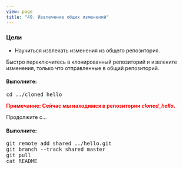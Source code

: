 ```yaml
---
view: page
title: "49. Извлечение общих изменений"
---
```


<h3>Цели</h3>

<ul><li>Научиться извлекать изменения из общего репозитория.</li></ul>

<p>Быстро переключитесь в клонированный репозиторий и извлеките изменения, только что отправленные в общий репозиторий.</p>

<h4 class="h4-pre">Выполните:</h4>

<pre class="instructions">cd ../cloned_hello</pre>

<p style="color:red;"><strong><span class="caps">Примечание</span>: Сейчас мы находимся  в репозитории <em>cloned_hello</em>.</strong></p>

<p>Продолжите с…</p>

<h4 class="h4-pre">Выполните:</h4>

<pre class="instructions">git remote add shared ../hello.git
git branch --track shared master
git pull
cat README</pre>